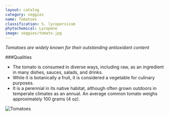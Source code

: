 ```yaml
---
layout: catalog
category: veggies
name: Tomatoes
classification: S. lycopersicum
phytochemical: Lycopene
image: veggies/tomato.jpg
---
```


*Tomatoes are widely known for their outstanding antioxidant content*

###Qualities 
 
- The tomato is consumed in diverse ways, including raw, as an ingredient in many dishes, sauces, salads, and drinks.
- While it is botanically a fruit, it is considered a vegetable for culinary purposes. 
- It is a perennial in its native habitat, although often grown outdoors in temperate climates as an annual. An average common tomato weighs approximately 100 grams (4 oz).

![Tomatoes](http://upload.wikimedia.org/wikipedia/commons/thumb/f/f4/NRCSHI07018_-_Hawaii_%28716072%29%28NRCS_Photo_Gallery%29.jpg/682px-NRCSHI07018_-_Hawaii_%28716072%29%28NRCS_Photo_Gallery%29.jpg)

